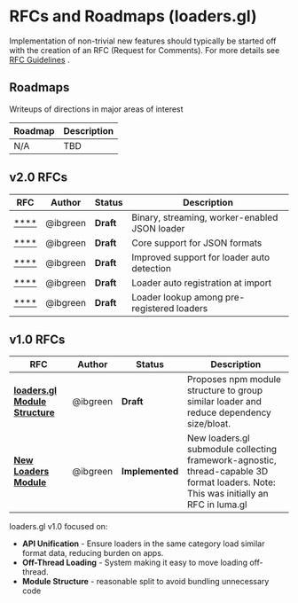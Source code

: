 # RFCs and Roadmaps (loaders.gl)

Implementation of non-trivial new features should typically be started off with the creation of an RFC (Request for Comments). For more details see [RFC Guidelines](../RFC-GUIDELINES.md) .

## Roadmaps

Writeups of directions in major areas of interest

| Roadmap | Description |
| ------- | ----------- |
| N/A     | TBD         |

## v2.0 RFCs

| RFC                                              | Author   | Status    | Description                                |
| ------------------------------------------------ | -------- | --------- | ------------------------------------------ |
| [\*\*\*\*](v2.0/json-loader-rfc.md)              | @ibgreen | **Draft** | Binary, streaming, worker-enabled JSON loader   |
| [\*\*\*\*](v2.0/json-support-rfc.md)             | @ibgreen | **Draft** | Core support for JSON formats        |
| [\*\*\*\*](v2.0/loader-auto-detection-rfc.md)    | @ibgreen | **Draft** | Improved support for loader auto detection |
| [\*\*\*\*](v2.0/loader-auto-registration-rfc.md) | @ibgreen | **Draft** | Loader auto registration at import         |
| [\*\*\*\*](v2.0/loader-lookup-by-namerfc.md)     | @ibgreen | **Draft** | Loader lookup among pre-registered loaders |

## v1.0 RFCs

| RFC                                                             | Author   | Status          | Description                                                                                                                          |
| --------------------------------------------------------------- | -------- | --------------- | ------------------------------------------------------------------------------------------------------------------------------------ |
| [**loaders.gl Module Structure**](v1.0/module-structure-rfc.md) | @ibgreen | **Draft**       | Proposes npm module structure to group similar loader and reduce dependency size/bloat.                                              |
| [**New Loaders Module**](v1.0/loader-module-rfc.md)             | @ibgreen | **Implemented** | New loaders.gl submodule collecting framework-agnostic, thread-capable 3D format loaders. Note: This was initially an RFC in luma.gl |

loaders.gl v1.0 focused on:

- **API Unification** - Ensure loaders in the same category load similar format data, reducing burden on apps.
- **Off-Thread Loading** - System making it easy to move loading off-thread.
- **Module Structure** - reasonable split to avoid bundling unnecessary code
